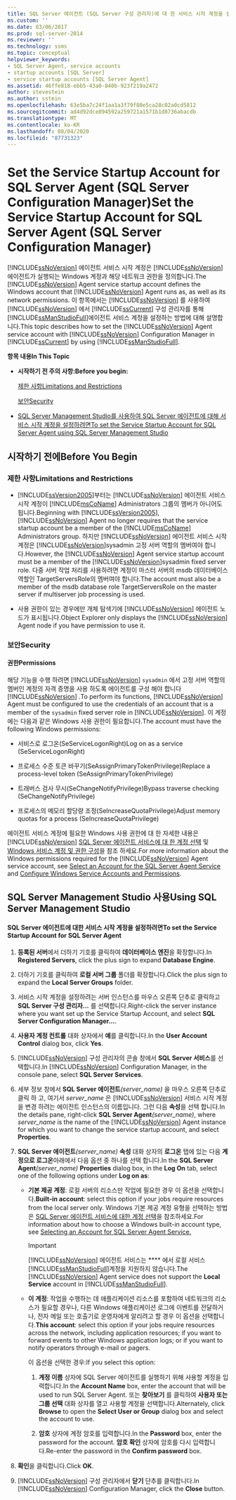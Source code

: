 ```yaml
---
title: SQL Server 에이전트 (SQL Server 구성 관리자)에 대 한 서비스 시작 계정을 설정 합니다. Microsoft Docs
ms.custom: ''
ms.date: 03/06/2017
ms.prod: sql-server-2014
ms.reviewer: ''
ms.technology: ssms
ms.topic: conceptual
helpviewer_keywords:
- SQL Server Agent, service accounts
- startup accounts [SQL Server]
- service startup accounts [SQL Server Agent]
ms.assetid: 46ffe818-ebb5-43a0-840b-923f219a2472
author: stevestein
ms.author: sstein
ms.openlocfilehash: 63e5ba7c24f1aa1a3f79f80e5ca28c02a0cd5812
ms.sourcegitcommit: ad4d92dce894592a259721a1571b1d8736abacdb
ms.translationtype: MT
ms.contentlocale: ko-KR
ms.lasthandoff: 08/04/2020
ms.locfileid: "87731323"
---
```

# <a name="set-the-service-startup-account-for-sql-server-agent-sql-server-configuration-manager"></a><span data-ttu-id="e11e8-102">Set the Service Startup Account for SQL Server Agent (SQL Server Configuration Manager)</span><span class="sxs-lookup"><span data-stu-id="e11e8-102">Set the Service Startup Account for SQL Server Agent (SQL Server Configuration Manager)</span></span>
  <span data-ttu-id="e11e8-103">[!INCLUDE[ssNoVersion](../../includes/ssnoversion-md.md)] 에이전트 서비스 시작 계정은 [!INCLUDE[ssNoVersion](../../includes/ssnoversion-md.md)] 에이전트가 실행되는 Windows 계정과 해당 네트워크 권한을 정의합니다.</span><span class="sxs-lookup"><span data-stu-id="e11e8-103">The [!INCLUDE[ssNoVersion](../../includes/ssnoversion-md.md)] Agent service startup account defines the Windows account that [!INCLUDE[ssNoVersion](../../includes/ssnoversion-md.md)] Agent runs as, as well as its network permissions.</span></span> <span data-ttu-id="e11e8-104">이 항목에서는 [!INCLUDE[ssNoVersion](../../includes/ssnoversion-md.md)] 를 사용하여 [!INCLUDE[ssNoVersion](../../includes/ssnoversion-md.md)] 에서 [!INCLUDE[ssCurrent](../../includes/sscurrent-md.md)] 구성 관리자를 통해 [!INCLUDE[ssManStudioFull](../../includes/ssmanstudiofull-md.md)]에이전트 서비스 계정을 설정하는 방법에 대해 설명합니다.</span><span class="sxs-lookup"><span data-stu-id="e11e8-104">This topic describes how to set the [!INCLUDE[ssNoVersion](../../includes/ssnoversion-md.md)] Agent service account with [!INCLUDE[ssNoVersion](../../includes/ssnoversion-md.md)] Configuration Manager in [!INCLUDE[ssCurrent](../../includes/sscurrent-md.md)] by using [!INCLUDE[ssManStudioFull](../../includes/ssmanstudiofull-md.md)].</span></span>  
  
 <span data-ttu-id="e11e8-105">**항목 내용**</span><span class="sxs-lookup"><span data-stu-id="e11e8-105">**In This Topic**</span></span>  
  
-   <span data-ttu-id="e11e8-106">**시작하기 전 주의 사항:**</span><span class="sxs-lookup"><span data-stu-id="e11e8-106">**Before you begin:**</span></span>  
  
     [<span data-ttu-id="e11e8-107">제한 사항</span><span class="sxs-lookup"><span data-stu-id="e11e8-107">Limitations and Restrictions</span></span>](#Restrictions)  
  
     [<span data-ttu-id="e11e8-108">보안</span><span class="sxs-lookup"><span data-stu-id="e11e8-108">Security</span></span>](#Security)  
  
-   [<span data-ttu-id="e11e8-109">SQL Server Management Studio를 사용하여 SQL Server 에이전트에 대해 서비스 시작 계정을 설정하려면</span><span class="sxs-lookup"><span data-stu-id="e11e8-109">To set the Service Startup Account for SQL Server Agent using SQL Server Management Studio</span></span>](#SSMSProcedure)  
  
##  <a name="before-you-begin"></a><a name="BeforeYouBegin"></a> <span data-ttu-id="e11e8-110">시작하기 전에</span><span class="sxs-lookup"><span data-stu-id="e11e8-110">Before You Begin</span></span>  
  
###  <a name="limitations-and-restrictions"></a><a name="Restrictions"></a> <span data-ttu-id="e11e8-111">제한 사항</span><span class="sxs-lookup"><span data-stu-id="e11e8-111">Limitations and Restrictions</span></span>  
  
-   <span data-ttu-id="e11e8-112">[!INCLUDE[ssVersion2005](../../includes/ssversion2005-md.md)]부터는 [!INCLUDE[ssNoVersion](../../includes/ssnoversion-md.md)] 에이전트 서비스 시작 계정이 [!INCLUDE[msCoName](../../includes/msconame-md.md)] Administrators 그룹의 멤버가 아니어도 됩니다.</span><span class="sxs-lookup"><span data-stu-id="e11e8-112">Beginning with [!INCLUDE[ssVersion2005](../../includes/ssversion2005-md.md)], [!INCLUDE[ssNoVersion](../../includes/ssnoversion-md.md)] Agent no longer requires that the service startup account be a member of the [!INCLUDE[msCoName](../../includes/msconame-md.md)] Administrators group.</span></span> <span data-ttu-id="e11e8-113">하지만 [!INCLUDE[ssNoVersion](../../includes/ssnoversion-md.md)] 에이전트 서비스 시작 계정은 [!INCLUDE[ssNoVersion](../../includes/ssnoversion-md.md)]sysadmin 고정 서버 역할의 멤버여야 합니다.</span><span class="sxs-lookup"><span data-stu-id="e11e8-113">However, the [!INCLUDE[ssNoVersion](../../includes/ssnoversion-md.md)] Agent service startup account must be a member of the [!INCLUDE[ssNoVersion](../../includes/ssnoversion-md.md)]sysadmin fixed server role.</span></span> <span data-ttu-id="e11e8-114">다중 서버 작업 처리를 사용하려면 계정이 마스터 서버의 msdb 데이터베이스 역할인 TargetServersRole의 멤버여야 합니다.</span><span class="sxs-lookup"><span data-stu-id="e11e8-114">The account must also be a member of the msdb database role TargetServersRole on the master server if multiserver job processing is used.</span></span>  
  
-   <span data-ttu-id="e11e8-115">사용 권한이 있는 경우에만 개체 탐색기에 [!INCLUDE[ssNoVersion](../../includes/ssnoversion-md.md)] 에이전트 노드가 표시됩니다.</span><span class="sxs-lookup"><span data-stu-id="e11e8-115">Object Explorer only displays the [!INCLUDE[ssNoVersion](../../includes/ssnoversion-md.md)] Agent node if you have permission to use it.</span></span>  
  
###  <a name="security"></a><a name="Security"></a> <span data-ttu-id="e11e8-116">보안</span><span class="sxs-lookup"><span data-stu-id="e11e8-116">Security</span></span>  
  
####  <a name="permissions"></a><a name="Permissions"></a> <span data-ttu-id="e11e8-117">권한</span><span class="sxs-lookup"><span data-stu-id="e11e8-117">Permissions</span></span>  
 <span data-ttu-id="e11e8-118">해당 기능을 수행 하려면 [!INCLUDE[ssNoVersion](../../includes/ssnoversion-md.md)] `sysadmin` 에서 고정 서버 역할의 멤버인 계정의 자격 증명을 사용 하도록 에이전트를 구성 해야 합니다 [!INCLUDE[ssNoVersion](../../includes/ssnoversion-md.md)] .</span><span class="sxs-lookup"><span data-stu-id="e11e8-118">To perform its functions, [!INCLUDE[ssNoVersion](../../includes/ssnoversion-md.md)] Agent must be configured to use the credentials of an account that is a member of the `sysadmin` fixed server role in [!INCLUDE[ssNoVersion](../../includes/ssnoversion-md.md)].</span></span> <span data-ttu-id="e11e8-119">이 계정에는 다음과 같은 Windows 사용 권한이 필요합니다.</span><span class="sxs-lookup"><span data-stu-id="e11e8-119">The account must have the following Windows permissions:</span></span>  
  
-   <span data-ttu-id="e11e8-120">서비스로 로그온(SeServiceLogonRight)</span><span class="sxs-lookup"><span data-stu-id="e11e8-120">Log on as a service (SeServiceLogonRight)</span></span>  
  
-   <span data-ttu-id="e11e8-121">프로세스 수준 토큰 바꾸기(SeAssignPrimaryTokenPrivilege)</span><span class="sxs-lookup"><span data-stu-id="e11e8-121">Replace a process-level token (SeAssignPrimaryTokenPrivilege)</span></span>  
  
-   <span data-ttu-id="e11e8-122">트래버스 검사 무시(SeChangeNotifyPrivilege)</span><span class="sxs-lookup"><span data-stu-id="e11e8-122">Bypass traverse checking (SeChangeNotifyPrivilege)</span></span>  
  
-   <span data-ttu-id="e11e8-123">프로세스의 메모리 할당량 조정(SeIncreaseQuotaPrivilege)</span><span class="sxs-lookup"><span data-stu-id="e11e8-123">Adjust memory quotas for a process (SeIncreaseQuotaPrivilege)</span></span>  
  
 <span data-ttu-id="e11e8-124">에이전트 서비스 계정에 필요한 Windows 사용 권한에 대 한 자세한 내용은 [!INCLUDE[ssNoVersion](../../includes/ssnoversion-md.md)] [SQL Server 에이전트 서비스에 대 한 계정 선택](select-an-account-for-the-sql-server-agent-service.md) 및 [Windows 서비스 계정 및 권한 구성](../../database-engine/configure-windows/configure-windows-service-accounts-and-permissions.md)을 참조 하세요.</span><span class="sxs-lookup"><span data-stu-id="e11e8-124">For more information about the Windows permissions required for the [!INCLUDE[ssNoVersion](../../includes/ssnoversion-md.md)] Agent service account, see [Select an Account for the SQL Server Agent Service](select-an-account-for-the-sql-server-agent-service.md) and [Configure Windows Service Accounts and Permissions](../../database-engine/configure-windows/configure-windows-service-accounts-and-permissions.md).</span></span>  
  
##  <a name="using-sql-server-management-studio"></a><a name="SSMSProcedure"></a> <span data-ttu-id="e11e8-125">SQL Server Management Studio 사용</span><span class="sxs-lookup"><span data-stu-id="e11e8-125">Using SQL Server Management Studio</span></span>  
  
#### <a name="to-set-the-service-startup-account-for-sql-server-agent"></a><span data-ttu-id="e11e8-126">SQL Server 에이전트에 대한 서비스 시작 계정을 설정하려면</span><span class="sxs-lookup"><span data-stu-id="e11e8-126">To set the Service Startup Account for SQL Server Agent</span></span>  
  
1.  <span data-ttu-id="e11e8-127">**등록된 서버**에서 더하기 기호를 클릭하여 **데이터베이스 엔진**을 확장합니다.</span><span class="sxs-lookup"><span data-stu-id="e11e8-127">In **Registered Servers**, click the plus sign to expand **Database Engine**.</span></span>  
  
2.  <span data-ttu-id="e11e8-128">더하기 기호를 클릭하여 **로컬 서버 그룹** 폴더를 확장합니다.</span><span class="sxs-lookup"><span data-stu-id="e11e8-128">Click the plus sign to expand the **Local Server Groups** folder.</span></span>  
  
3.  <span data-ttu-id="e11e8-129">서비스 시작 계정을 설정하려는 서버 인스턴스를 마우스 오른쪽 단추로 클릭하고 **SQL Server 구성 관리자...** 를 선택합니다.</span><span class="sxs-lookup"><span data-stu-id="e11e8-129">Right-click the server instance where you want set up the Service Startup Account, and select **SQL Server Configuration Manager...**.</span></span>  
  
4.  <span data-ttu-id="e11e8-130">**사용자 계정 컨트롤** 대화 상자에서 **예**를 클릭합니다.</span><span class="sxs-lookup"><span data-stu-id="e11e8-130">In the **User Account Control** dialog box, click **Yes**.</span></span>  
  
5.  <span data-ttu-id="e11e8-131">[!INCLUDE[ssNoVersion](../../includes/ssnoversion-md.md)] 구성 관리자의 콘솔 창에서 **SQL Server 서비스**를 선택합니다.</span><span class="sxs-lookup"><span data-stu-id="e11e8-131">In [!INCLUDE[ssNoVersion](../../includes/ssnoversion-md.md)] Configuration Manager, in the console pane, select **SQL Server Services**.</span></span>  
  
6.  <span data-ttu-id="e11e8-132">세부 정보 창에서 **SQL Server 에이전트**_(server_name)_ 을 마우스 오른쪽 단추로 클릭 하 고, 여기서 *server_name* 은 [!INCLUDE[ssNoVersion](../../includes/ssnoversion-md.md)] 서비스 시작 계정을 변경 하려는 에이전트 인스턴스의 이름입니다. 그런 다음 **속성**을 선택 합니다.</span><span class="sxs-lookup"><span data-stu-id="e11e8-132">In the details pane, right-click **SQL Server Agent**_(server_name)_, where *server_name* is the name of the [!INCLUDE[ssNoVersion](../../includes/ssnoversion-md.md)] Agent instance for which you want to change the service startup account, and select **Properties**.</span></span>  
  
7.  <span data-ttu-id="e11e8-133">**SQL Server 에이전트**_(server_name)_ **속성** 대화 상자의 **로그온** 탭에 있는 다음 **계정으로 로그온**아래에서 다음 옵션 중 하나를 선택 합니다.</span><span class="sxs-lookup"><span data-stu-id="e11e8-133">In the **SQL Server Agent**_(server_name)_ **Properties** dialog box, in the **Log On** tab, select one of the following options under **Log on as**:</span></span>  
  
    -   <span data-ttu-id="e11e8-134">**기본 제공 계정**: 로컬 서버의 리소스만 작업에 필요한 경우 이 옵션을 선택합니다.</span><span class="sxs-lookup"><span data-stu-id="e11e8-134">**Built-in account**: select this option if your jobs require resources from the local server only.</span></span> <span data-ttu-id="e11e8-135">Windows 기본 제공 계정 유형을 선택하는 방법은 [SQL Server 에이전트 서비스에 대한 계정 선택](https://msdn.microsoft.com/library/ms191543.aspx)을 참조하세요.</span><span class="sxs-lookup"><span data-stu-id="e11e8-135">For information about how to choose a Windows built-in account type, see [Selecting an Account for SQL Server Agent Service.](https://msdn.microsoft.com/library/ms191543.aspx)</span></span>  
  
        > [!IMPORTANT]  
        >  <span data-ttu-id="e11e8-136">[!INCLUDE[ssNoVersion](../../includes/ssnoversion-md.md)] 에이전트 서비스는 \*\*\*\* 에서 로컬 서비스 [!INCLUDE[ssManStudioFull](../../includes/ssmanstudiofull-md.md)]계정을 지원하지 않습니다.</span><span class="sxs-lookup"><span data-stu-id="e11e8-136">The [!INCLUDE[ssNoVersion](../../includes/ssnoversion-md.md)] Agent service does not support the **Local Service** account in [!INCLUDE[ssManStudioFull](../../includes/ssmanstudiofull-md.md)].</span></span>  
  
    -   <span data-ttu-id="e11e8-137">**이 계정**: 작업을 수행하는 데 애플리케이션 리소스를 포함하여 네트워크의 리소스가 필요할 경우나, 다른 Windows 애플리케이션 로그에 이벤트를 전달하거나, 전자 메일 또는 호출기로 운영자에게 알리려고 할 경우 이 옵션을 선택합니다.</span><span class="sxs-lookup"><span data-stu-id="e11e8-137">**This account**: select this option if your jobs require resources across the network, including application resources; if you want to forward events to other Windows application logs; or if you want to notify operators through e-mail or pagers.</span></span>  
  
         <span data-ttu-id="e11e8-138">이 옵션을 선택한 경우:</span><span class="sxs-lookup"><span data-stu-id="e11e8-138">If you select this option:</span></span>  
  
        1.  <span data-ttu-id="e11e8-139">**계정 이름** 상자에 SQL Server 에이전트를 실행하기 위해 사용할 계정을 입력합니다.</span><span class="sxs-lookup"><span data-stu-id="e11e8-139">In the **Account Name** box, enter the account that will be used to run SQL Server Agent.</span></span> <span data-ttu-id="e11e8-140">또는 **찾아보기** 를 클릭하여 **사용자 또는 그룹 선택** 대화 상자를 열고 사용할 계정을 선택합니다.</span><span class="sxs-lookup"><span data-stu-id="e11e8-140">Alternately, click **Browse** to open the **Select User or Group** dialog box and select the account to use.</span></span>  
  
        2.  <span data-ttu-id="e11e8-141">**암호** 상자에 계정 암호를 입력합니다.</span><span class="sxs-lookup"><span data-stu-id="e11e8-141">In the **Password** box, enter the password for the account.</span></span> <span data-ttu-id="e11e8-142">**암호 확인** 상자에 암호를 다시 입력합니다.</span><span class="sxs-lookup"><span data-stu-id="e11e8-142">Re-enter the password in the **Confirm password** box.</span></span>  
  
8.  <span data-ttu-id="e11e8-143">**확인**을 클릭합니다.</span><span class="sxs-lookup"><span data-stu-id="e11e8-143">Click **OK**.</span></span>  
  
9. <span data-ttu-id="e11e8-144">[!INCLUDE[ssNoVersion](../../includes/ssnoversion-md.md)] 구성 관리자에서 **닫기** 단추를 클릭합니다.</span><span class="sxs-lookup"><span data-stu-id="e11e8-144">In [!INCLUDE[ssNoVersion](../../includes/ssnoversion-md.md)] Configuration Manager, click the **Close** button.</span></span>  
  
  
